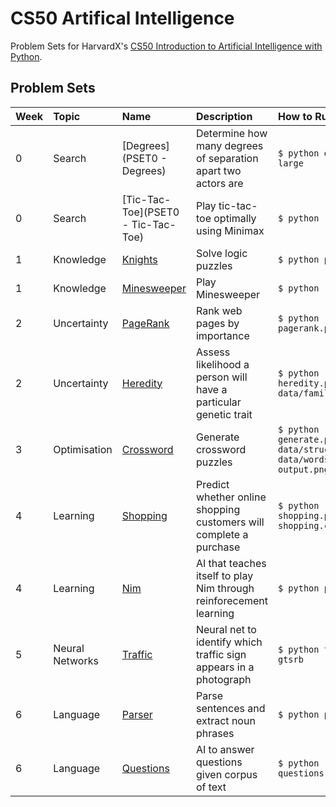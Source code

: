 # CS50 Artifical Intelligence

Problem Sets for HarvardX's [CS50 Introduction to Artificial Intelligence with Python](https://cs50.harvard.edu/ai/2020/).



## Problem Sets

| Week | Topic            | Name                       | Description                                                        | How to Run                                                            |
| :--- | :--------------- | :------------------------- | :----------------------------------------------------------------- | :-------------------------------------------------------------------- |
| 0    | Search           | [Degrees](PSET0 - Degrees)         | Determine how many degrees of separation apart two actors are      | `$ python degrees.py large`                                           |
| 0    | Search           | [Tic-Tac-Toe](PSET0 - Tic-Tac-Toe) | Play tic-tac-toe optimally using Minimax                           | `$ python runner.py`                                                  |
| 1    | Knowledge        | [Knights](knights)         | Solve logic puzzles                                                | `$ python puzzle.py`                                                  |
| 1    | Knowledge        | [Minesweeper](minesweeper) | Play Minesweeper                                                   | `$ python runner.py`                                                  |
| 2    | Uncertainty      | [PageRank](pagerank)       | Rank web pages by importance                                       | `$ python pagerank.py corpus0`                                        |
| 2    | Uncertainty      | [Heredity](heredity)       | Assess likelihood a person will have a particular genetic trait    | `$ python heredity.py data/family0.csv`                               |
| 3    | Optimisation     | [Crossword](crossword)     | Generate crossword puzzles                                         | `$ python generate.py data/structure1.txt data/words1.txt output.png` |
| 4    | Learning         | [Shopping](shopping)       | Predict whether online shopping customers will complete a purchase | `$ python shopping.py shopping.csv`                                   |
| 4    | Learning         | [Nim](nim)                 | AI that teaches itself to play Nim through reinforecement learning | `$ python play.py`                                                    |
| 5    | Neural Networks  | [Traffic](traffic)         | Neural net to identify which traffic sign appears in a photograph  | `$ python traffic.py gtsrb`                                           |
| 6    | Language         | [Parser](parser)           | Parse sentences and extract noun phrases                           | `$ python parser.py`                                                  |
| 6    | Language         | [Questions](questions)     | AI to answer questions given corpus of text                        | `$ python questions.py corpus`                                        |
